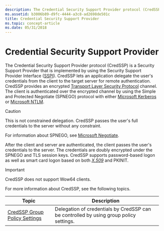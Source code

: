 ```yaml
---
description: The Credential Security Support Provider protocol (CredSSP) is a Security Support Provider that is implemented by using the Security Support Provider Interface (SSPI).
ms.assetid: b3006b89-d9fc-4444-a3c8-ad2698de501c
title: Credential Security Support Provider
ms.topic: concept-article
ms.date: 05/31/2018
---
```


# Credential Security Support Provider

The Credential Security Support Provider protocol (CredSSP) is a Security Support Provider that is implemented by using the Security Support Provider Interface ([SSPI](sspi.md)). CredSSP lets an application delegate the user's credentials from the client to the target server for remote authentication. CredSSP provides an encrypted [Transport Layer Security Protocol](transport-layer-security-protocol.md) channel. The client is authenticated over the encrypted channel by using the Simple and Protected Negotiate (SPNEGO) protocol with either [Microsoft Kerberos](microsoft-kerberos.md) or [Microsoft NTLM](microsoft-ntlm.md).

> [!Caution]  
> This is not constrained delegation. CredSSP passes the user's full credentials to the server without any constraint.

 

For information about SPNEGO, see [Microsoft Negotiate](microsoft-negotiate.md).

After the client and server are authenticated, the client passes the user's credentials to the server. The credentials are doubly encrypted under the SPNEGO and TLS session keys. CredSSP supports password-based logon as well as smart card logon based on both [*X.509*](/windows/desktop/SecGloss/x-gly) and PKINIT.

> [!IMPORTANT]
> CredSSP does not support Wow64 clients.

 

For more information about CredSSP, see the following topics.



| Topic                                                                         | Description                                                                                       |
|-------------------------------------------------------------------------------|---------------------------------------------------------------------------------------------------|
| [CredSSP Group Policy Settings](credssp-group-policy-settings.md)<br/> | Delegation of credentials by CredSSP can be controlled by using group policy settings.<br/> |



 

 

